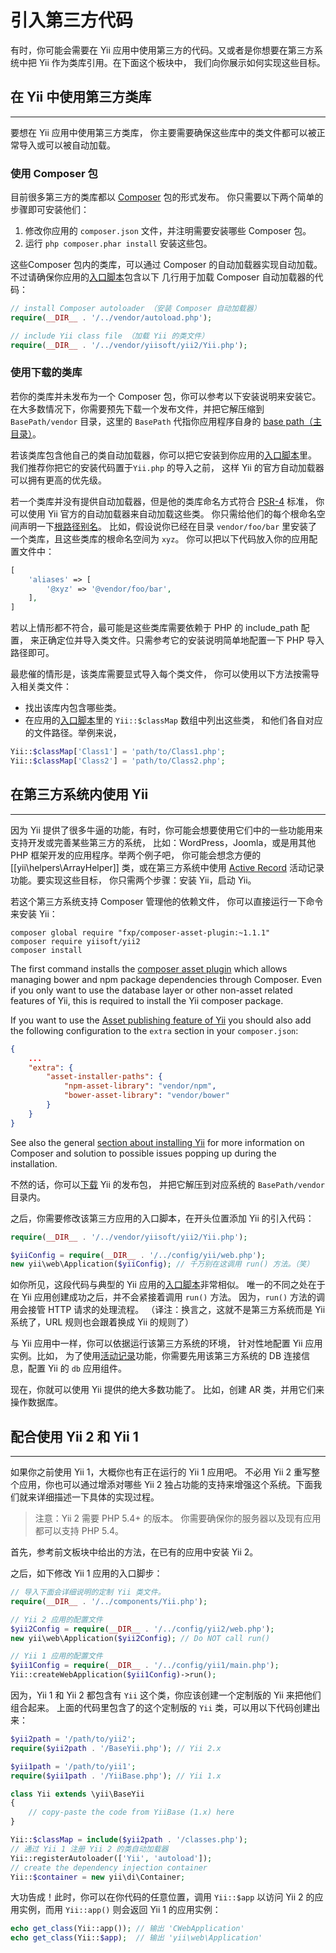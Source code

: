 引入第三方代码
=============================

有时，你可能会需要在 Yii 应用中使用第三方的代码。又或者是你想要在第三方系统中把 Yii 作为类库引用。在下面这个板块中，
我们向你展示如何实现这些目标。


## 在 Yii 中使用第三方类库 <span id="using-libs-in-yii"></span>
----------------------------------

要想在 Yii 应用中使用第三方类库，
你主要需要确保这些库中的类文件都可以被正常导入或可以被自动加载。

### 使用 Composer 包 <span id="using-composer-packages"></span>

目前很多第三方的类库都以 [Composer](https://getcomposer.org/) 包的形式发布。
你只需要以下两个简单的步骤即可安装他们：

1. 修改你应用的 `composer.json` 文件，并注明需要安装哪些 Composer 包。
2. 运行 `php composer.phar install` 安装这些包。

这些Composer 包内的类库，可以通过 Composer 的自动加载器实现自动加载。
不过请确保你应用的[入口脚本](structure-entry-scripts.md)包含以下
几行用于加载 Composer 自动加载器的代码：

```php
// install Composer autoloader （安装 Composer 自动加载器）
require(__DIR__ . '/../vendor/autoload.php');

// include Yii class file （加载 Yii 的类文件）
require(__DIR__ . '/../vendor/yiisoft/yii2/Yii.php');
```

### 使用下载的类库 <span id="using-downloaded-libs"></span>

若你的类库并未发布为一个 Composer 包，你可以参考以下安装说明来安装它。
在大多数情况下，你需要预先下载一个发布文件，并把它解压缩到
`BasePath/vendor` 目录，这里的 `BasePath` 代指你应用程序自身的 [base path（主目录）](structure-applications.md#basePath)。

若该类库包含他自己的类自动加载器，你可以把它安装到你应用的[入口脚本](structure-entry-scripts.md)里。
我们推荐你把它的安装代码置于`Yii.php` 的导入之前，
这样 Yii 的官方自动加载器可以拥有更高的优先级。

若一个类库并没有提供自动加载器，但是他的类库命名方式符合 [PSR-4](http://www.php-fig.org/psr/psr-4/) 标准，
你可以使用 Yii 官方的自动加载器来自动加载这些类。
你只需给他们的每个根命名空间声明一下[根路径别名](concept-aliases.md#defining-aliases)。
比如，假设说你已经在目录 `vendor/foo/bar` 里安装了一个类库，且这些类库的根命名空间为 `xyz`。
你可以把以下代码放入你的应用配置文件中：

```php
[
    'aliases' => [
        '@xyz' => '@vendor/foo/bar',
    ],
]
```

若以上情形都不符合，最可能是这些类库需要依赖于 PHP 的 include_path 配置，
来正确定位并导入类文件。只需参考它的安装说明简单地配置一下 PHP 导入路径即可。

最悲催的情形是，该类库需要显式导入每个类文件，
你可以使用以下方法按需导入相关类文件：

* 找出该库内包含哪些类。
* 在应用的[入口脚本](structure-entry-scripts.md)里的 `Yii::$classMap` 数组中列出这些类，
  和他们各自对应的文件路径。举例来说，
```php
Yii::$classMap['Class1'] = 'path/to/Class1.php';
Yii::$classMap['Class2'] = 'path/to/Class2.php';
```


## 在第三方系统内使用 Yii <span id="using-yii-in-others"></span>
--------------------------------

因为 Yii 提供了很多牛逼的功能，有时，你可能会想要使用它们中的一些功能用来支持开发或完善某些第三方的系统，
比如：WordPress，Joomla，或是用其他 PHP 框架开发的应用程序。举两个例子吧，
你可能会想念方便的 [[yii\helpers\ArrayHelper]] 类，或在第三方系统中使用
[Active Record](db-active-record.md) 活动记录功能。要实现这些目标，
你只需两个步骤：安装 Yii，启动 Yii。

若这个第三方系统支持 Composer 管理他的依赖文件，
你可以直接运行一下命令来安装 Yii：

    composer global require "fxp/composer-asset-plugin:~1.1.1"
    composer require yiisoft/yii2
    composer install

The first command installs the [composer asset plugin](https://github.com/francoispluchino/composer-asset-plugin/)
which allows managing bower and npm package dependencies through Composer. Even if you only want to use the database
layer or other non-asset related features of Yii, this is required to install the Yii composer package.

If you want to use the [Asset publishing feature of Yii](structure-assets.md) you should also add the following configuration
to the `extra` section in your `composer.json`:

```json
{
    ...
    "extra": {
        "asset-installer-paths": {
            "npm-asset-library": "vendor/npm",
            "bower-asset-library": "vendor/bower"
        }
    }
}
```

See also the general [section about installing Yii](start-installation.md#installing-via-composer) for more information
on Composer and solution to possible issues popping up during the installation.

不然的话，你可以[下载](http://www.yiiframework.com/download/) Yii 的发布包，
并把它解压到对应系统的 `BasePath/vendor` 目录内。

之后，你需要修改该第三方应用的入口脚本，在开头位置添加 Yii 的引入代码：

```php
require(__DIR__ . '/../vendor/yiisoft/yii2/Yii.php');

$yiiConfig = require(__DIR__ . '/../config/yii/web.php');
new yii\web\Application($yiiConfig); // 千万别在这调用 run() 方法。（笑）
```

如你所见，这段代码与典型的 Yii 应用的[入口脚本](structure-entry-scripts.md)非常相似。
唯一的不同之处在于在 Yii 应用创建成功之后，并不会紧接着调用 `run()` 方法。
因为，`run()` 方法的调用会接管 HTTP 请求的处理流程。
（译注：换言之，这就不是第三方系统而是 Yii 系统了，URL 规则也会跟着换成 Yii 的规则了）

与 Yii 应用中一样，你可以依据运行该第三方系统的环境，
针对性地配置 Yii 应用实例。比如，
为了使用[活动记录](db-active-record.md)功能，你需要先用该第三方系统的 DB 连接信息，配置 Yii 的 `db` 应用组件。

现在，你就可以使用 Yii 提供的绝大多数功能了。
比如，创建 AR 类，并用它们来操作数据库。


## 配合使用 Yii 2 和 Yii 1 <span id="using-both-yii2-yii1"></span>
----------------------

如果你之前使用 Yii 1，大概你也有正在运行的 Yii 1 应用吧。
不必用 Yii 2 重写整个应用，你也可以通过增添对哪些
Yii 2 独占功能的支持来增强这个系统。下面我们就来详细描述一下具体的实现过程。

> 注意：Yii 2 需要 PHP 5.4+ 的版本。
> 你需要确保你的服务器以及现有应用都可以支持 PHP 5.4。

首先，参考前文板块中给出的方法，在已有的应用中安装 Yii 2。

之后，如下修改 Yii 1 应用的入口脚步：

```php
// 导入下面会详细说明的定制 Yii 类文件。
require(__DIR__ . '/../components/Yii.php');

// Yii 2 应用的配置文件
$yii2Config = require(__DIR__ . '/../config/yii2/web.php');
new yii\web\Application($yii2Config); // Do NOT call run()

// Yii 1 应用的配置文件
$yii1Config = require(__DIR__ . '/../config/yii1/main.php');
Yii::createWebApplication($yii1Config)->run();
```

因为，Yii 1 和 Yii 2 都包含有 `Yii` 这个类，你应该创建一个定制版的 Yii 来把他们组合起来。
上面的代码里包含了的这个定制版的 `Yii` 类，可以用以下代码创建出来：

```php
$yii2path = '/path/to/yii2';
require($yii2path . '/BaseYii.php'); // Yii 2.x

$yii1path = '/path/to/yii1';
require($yii1path . '/YiiBase.php'); // Yii 1.x

class Yii extends \yii\BaseYii
{
    // copy-paste the code from YiiBase (1.x) here
}

Yii::$classMap = include($yii2path . '/classes.php');
// 通过 Yii 1 注册 Yii 2 的类自动加载器
Yii::registerAutoloader(['Yii', 'autoload']);
// create the dependency injection container
Yii::$container = new yii\di\Container;
```

大功告成！此时，你可以在你代码的任意位置，调用 `Yii::$app` 以访问 Yii 2 的应用实例，而用
`Yii::app()` 则会返回 Yii 1 的应用实例：

```php
echo get_class(Yii::app()); // 输出 'CWebApplication'
echo get_class(Yii::$app);  // 输出 'yii\web\Application'
```
